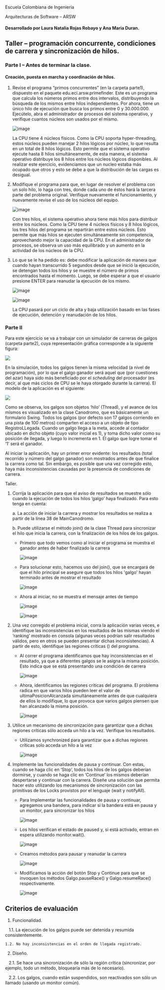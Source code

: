 Escuela Colombiana de Ingeniería

Arquitecturas de Software – ARSW

#### Desarrollado por Laura Natalia Rojas Robayo y Ana Maria Duran.

## Taller – programación concurrente, condiciones de carrera y sincronización de hilos.

### Parte I – Antes de terminar la clase.

#### Creación, puesta en marcha y coordinación de hilos.

1. Revise el programa “primos concurrentes” (en la carpeta parte1), dispuesto en el paquete edu.eci.arsw.primefinder. Este es un programa que calcula los números primos entre dos intervalos, distribuyendo la búsqueda de los mismos entre hilos independientes. Por ahora, tiene un único hilo de ejecución que busca los primos entre 0 y 30.000.000. Ejecútelo, abra el administrador de procesos del sistema operativo, y verifique cuantos núcleos son usados por el mismo.

    ![image](https://github.com/user-attachments/assets/48a49e79-dd5f-4301-9fee-7d8f4588611b)

    La CPU tiene 4 núcleos físicos. Como la CPU soporta hyper-threading, estos núcleos pueden manejar 2 hilos lógicos por núcleo, lo que resulta en un total de 8 hilos lógicos. Esto permite que el sistema operativo ejecute hasta 8 hilos simultáneamente, de esta manera, el sistema operativo distribuye los 8 hilos entre los núcleos lógicos disponibles.
Al realizar este ejercicio, evidenciamos que un nucleo estaba más ocupado que otros y esto se debe a que la distribución de las cargas es desigual.

2. Modifique el programa para que, en lugar de resolver el problema con un solo hilo, lo haga con tres, donde cada uno de éstos hará la tarcera parte del problema original. Verifique nuevamente el funcionamiento, y nuevamente revise el uso de los núcleos del equipo.

    ![image](https://github.com/user-attachments/assets/502a040b-9b2a-4ac7-ade0-8dfb39fb1383)

    Con tres hilos, el sistema operativo ahora tiene más hilos para distribuir entre los núcleos. Como la CPU tiene 4 núcleos físicos y 8 hilos lógicos, los tres hilos del programa se repartirán entre estos núcleos. Esto permite que más hilos se ejecuten simultáneamente sin competencia, aprovechando mejor la capacidad de la CPU. En el administrador de procesos, se observa un uso más equilibrado y un aumento en la actividad de los núcleos de la CPU.
   
3. Lo que se le ha pedido es: debe modificar la aplicación de manera que cuando hayan transcurrido 5 segundos desde que se inició la ejecución, se detengan todos los hilos y se muestre el número de primos encontrados hasta el momento. Luego, se debe esperar a que el usuario presione ENTER para reanudar la ejecución de los mismo.

    ![image](https://github.com/user-attachments/assets/fda9b010-6f6c-4c8d-902c-068801afb04e)

    ![image](https://github.com/user-attachments/assets/76190bcc-37a6-41c0-a408-8d9708a1e06f)

    La CPU pasará por un ciclo de alta y baja utilización basado en las fases de ejecución, detención y reanudación de los hilos.

### Parte II 


Para este ejercicio se va a trabajar con un simulador de carreras de galgos (carpeta parte2), cuya representación gráfica corresponde a la siguiente figura:

![](./img/media/image1.png)

En la simulación, todos los galgos tienen la misma velocidad (a nivel de programación), por lo que el galgo ganador será aquel que (por cuestiones del azar) haya sido más beneficiado por el *scheduling* del
procesador (es decir, al que más ciclos de CPU se le haya otorgado durante la carrera). El modelo de la aplicación es el siguiente:

![](./img/media/image2.png)

Como se observa, los galgos son objetos ‘hilo’ (Thread), y el avance de los mismos es visualizado en la clase Canodromo, que es básicamente un formulario Swing. Todos los galgos (por defecto son 17 galgos corriendo en una pista de 100 metros) comparten el acceso a un objeto de tipo
RegistroLLegada. Cuando un galgo llega a la meta, accede al contador ubicado en dicho objeto (cuyo valor inicial es 1), y toma dicho valor como su posición de llegada, y luego lo incrementa en 1. El galgo que
logre tomar el ‘1’ será el ganador.

Al iniciar la aplicación, hay un primer error evidente: los resultados (total recorrido y número del galgo ganador) son mostrados antes de que finalice la carrera como tal. Sin embargo, es posible que una vez corregido esto, haya más inconsistencias causadas por la presencia de condiciones de carrera.

Taller.

1.  Corrija la aplicación para que el aviso de resultados se muestre
    sólo cuando la ejecución de todos los hilos ‘galgo’ haya finalizado.
    Para esto tenga en cuenta:

    a.  La acción de iniciar la carrera y mostrar los resultados se realiza a partir de la línea 38 de MainCanodromo.

    b.  Puede utilizarse el método join() de la clase Thread para sincronizar el hilo que inicia la carrera, con la finalización de los hilos de los galgos.

    - Primero que todo vemos como al iniciar el programa se muestra el ganador antes de haber finalizado la carrera
      
      ![image](https://github.com/user-attachments/assets/8eb83e11-4b6c-498b-8ca5-04cb1c4d2911)
      
    - Para solucionar esto, hacemos uso del join(), que se encargará de que el hilo principal se asegure que todos los hilos 'galgo' hayan terminado antes de mostrar el resultado
      
      ![image](https://github.com/user-attachments/assets/12aec91d-0eeb-40c0-aa01-360d10c3e4f3)

    - Ahora al iniciar, no se muestra el mensaje antes de tiempo

      ![image](https://github.com/user-attachments/assets/98520d7d-3fd8-432e-9a59-b151d3e92fa2)

      ![image](https://github.com/user-attachments/assets/7f13c304-f60c-45da-8e46-794fd4b2cd0b)


2.  Una vez corregido el problema inicial, corra la aplicación varias
    veces, e identifique las inconsistencias en los resultados de las
    mismas viendo el ‘ranking’ mostrado en consola (algunas veces
    podrían salir resultados válidos, pero en otros se pueden presentar
    dichas inconsistencias). A partir de esto, identifique las regiones
    críticas () del programa.

    - Al correr el programa identificamos que hay inconsistencias en el resultado, ya que a diferentes galgos se le asigna la misma posición. Esto indica que se está presentando una condición de carrera

      ![image](https://github.com/user-attachments/assets/b915fbe9-0d00-4f66-93ca-a81a2a4e995d)


    - Ahora, identificamos las regiones críticas del programa. El problema radica en que varios hilos pueden leer el valor de ultimaPosicionAlcanzada simultáneamente antes de que cualquiera de ellos lo modifique, lo que provoca que varios galgos piensen que han alcanzado la misma posición.

      ![image](https://github.com/user-attachments/assets/16639b91-fe8b-43e3-9056-7d0fae55e395)

3.  Utilice un mecanismo de sincronización para garantizar que a dichas
    regiones críticas sólo acceda un hilo a la vez. Verifique los
    resultados.

    - Utilizamos synchronized para garantizar que a dichas regiones críticas solo acceda un hilo a la vez

      ![image](https://github.com/user-attachments/assets/3ef4f834-293f-4194-ad41-3ef0ea1b3321)


4.  Implemente las funcionalidades de pausa y continuar. Con estas,
    cuando se haga clic en ‘Stop’, todos los hilos de los galgos
    deberían dormirse, y cuando se haga clic en ‘Continue’ los mismos
    deberían despertarse y continuar con la carrera. Diseñe una solución que permita hacer esto utilizando los mecanismos de sincronización con las primitivas de los Locks provistos por el lenguaje (wait y notifyAll).

    - Para Implementar las funcionalidades de pausa y continuar, agregamos una bandera, para indicar si la bandera está en pausa y un monitor, para sincronizar los hilos

      ![image](https://github.com/user-attachments/assets/044592fe-f1a6-41af-aad4-e2a9730244ee)

    - Los hilos verifican el estado de paused y, si está activado, entran en espera utilizando monitor.wait().

      ![image](https://github.com/user-attachments/assets/5a7d8f01-5914-4f84-a78b-0fabcb2f199c)

    - Creamos métodos para pausar y reanudar la carrera

      ![image](https://github.com/user-attachments/assets/ccbc9760-8ff3-4903-92ea-01d453d04a8d)

    - Modificamos la acción del botón Stop y Continue para que se invoquen los métodos Galgo.pauseRace() y Galgo.resumeRace() respectivamente.

      ![image](https://github.com/user-attachments/assets/af9b5fee-6494-40bc-9cd7-2bbcff1d775e)

## Criterios de evaluación

1. Funcionalidad.

    1.1. La ejecución de los galgos puede ser detenida y resumida consistentemente.
    
    1.2. No hay inconsistencias en el orden de llegada registrado.
    
2. Diseño.   

    2.1. Se hace una sincronización de sólo la región crítica (sincronizar, por ejemplo, todo un método, bloquearía más de lo necesario).
    
    2.2. Los galgos, cuando están suspendidos, son reactivados son sólo un llamado (usando un monitor común).

